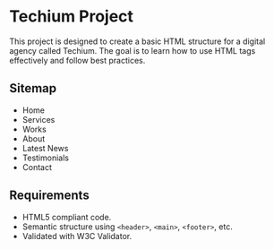 # Techium Project

This project is designed to create a basic HTML structure for a digital agency called Techium. The goal is to learn how to use HTML tags effectively and follow best practices.

## Sitemap
- Home
- Services
- Works
- About
- Latest News
- Testimonials
- Contact

## Requirements
- HTML5 compliant code.
- Semantic structure using `<header>`, `<main>`, `<footer>`, etc.
- Validated with W3C Validator.

